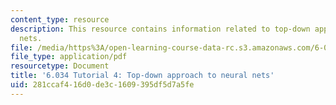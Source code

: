 ```yaml
---
content_type: resource
description: This resource contains information related to top-down approach to neural
  nets.
file: /media/https%3A/open-learning-course-data-rc.s3.amazonaws.com/6-034-artificial-intelligence-fall-2010/281ccaf416d0de3c1609395df5d7a5fe_MIT6_034F10_tutor04.pdf
file_type: application/pdf
resourcetype: Document
title: '6.034 Tutorial 4: Top-down approach to neural nets'
uid: 281ccaf4-16d0-de3c-1609-395df5d7a5fe
---
```

